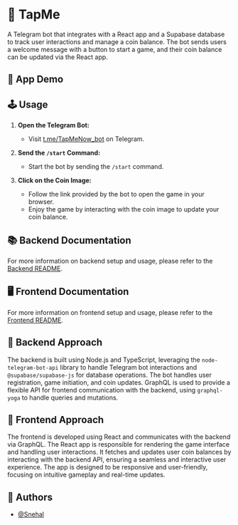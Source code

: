 # 🧩 TapMe

A Telegram bot that integrates with a React app and a Supabase database to track user interactions and manage a coin balance. The bot sends users a welcome message with a button to start a game, and their coin balance can be updated via the React app.

## 📸 App Demo

## 🕹️ Usage

1. **Open the Telegram Bot:**

   - Visit [t.me/TapMeNow_bot](https://t.me/TapMeNow_bot) on Telegram.

2. **Send the `/start` Command:**

   - Start the bot by sending the `/start` command.

3. **Click on the Coin Image:**
   - Follow the link provided by the bot to open the game in your browser.
   - Enjoy the game by interacting with the coin image to update your coin balance.

## 📚 Backend Documentation

For more information on backend setup and usage, please refer to the [Backend README](/backend/README.md).

## 🖥️ Frontend Documentation

For more information on frontend setup and usage, please refer to the [Frontend README](/frontend/README.md).


## 🔧 Backend Approach

The backend is built using Node.js and TypeScript, leveraging the `node-telegram-bot-api` library to handle Telegram bot interactions and `@supabase/supabase-js` for database operations. The bot handles user registration, game initiation, and coin updates. GraphQL is used to provide a flexible API for frontend communication with the backend, using `graphql-yoga` to handle queries and mutations.

## 🔧 Frontend Approach

The frontend is developed using React and communicates with the backend via GraphQL. The React app is responsible for rendering the game interface and handling user interactions. It fetches and updates user coin balances by interacting with the backend API, ensuring a seamless and interactive user experience. The app is designed to be responsive and user-friendly, focusing on intuitive gameplay and real-time updates.

## 👥 Authors

- [@Snehal](https://github.com/Snehal-Salvi)

